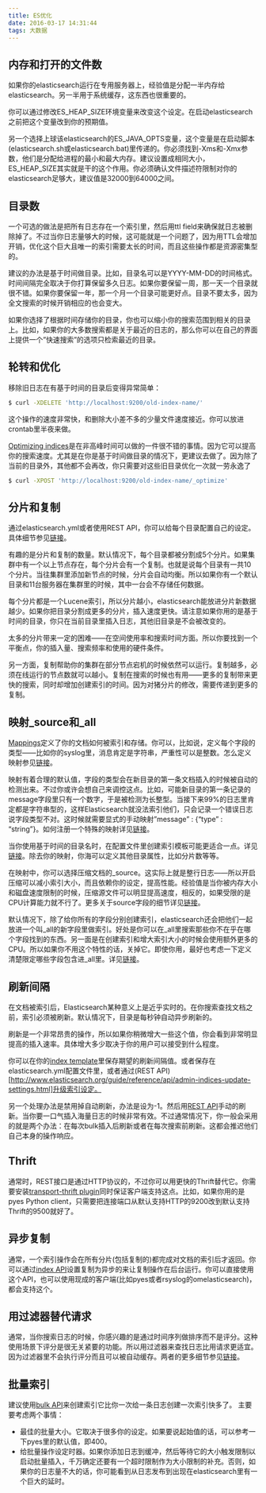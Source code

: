 ```yaml
---
title: ES优化
date: 2016-03-17 14:31:44
tags: 大数据
---
```


## 内存和打开的文件数
如果你的elasticsearch运行在专用服务器上，经验值是分配一半内存给elasticsearch。另一半用于系统缓存，这东西也很重要的。

你可以通过修改ES_HEAP_SIZE环境变量来改变这个设定。在启动elasticsearch之前把这个变量改到你的预期值。

另一个选择上球该elasticsearch的ES_JAVA_OPTS变量，这个变量是在启动脚本(elasticsearch.sh或elasticsearch.bat)里传递的。你必须找到-Xms和-Xmx参数，他们是分配给进程的最小和最大内存。建议设置成相同大小，ES_HEAP_SIZE其实就是干的这个作用。你必须确认文件描述符限制对你的elasticsearch足够大，建议值是32000到64000之间。

## 目录数
一个可选的做法是把所有日志存在一个索引里，然后用ttl field来确保就日志被删除掉了。不过当你日志量够大的时候，这可能就是一个问题了，因为用TTL会增加开销，优化这个巨大且唯一的索引需要太长的时间，而且这些操作都是资源密集型的。

建议的办法是基于时间做目录。比如，目录名可以是YYYY-MM-DD的时间格式。时间间隔完全取决于你打算保留多久日志。如果你要保留一周，那一天一个目录就很不错。如果你要保留一年，那一个月一个目录可能更好点。目录不要太多，因为全文搜索的时候开销相应的也会变大。

如果你选择了根据时间存储你的目录，你也可以缩小你的搜索范围到相关的目录上。比如，如果你的大多数搜索都是关于最近的日志的，那么你可以在自己的界面上提供一个”快速搜索”的选项只检索最近的目录。

## 轮转和优化
移除旧日志在有基于时间的目录后变得异常简单：
```bash
$ curl -XDELETE 'http://localhost:9200/old-index-name/'
```
这个操作的速度非常快，和删除大小差不多的少量文件速度接近。你可以放进crontab里半夜来做。

[Optimizing indices](http://www.elasticsearch.org/guide/reference/api/admin-indices-optimize.html)是在非高峰时间可以做的一件很不错的事情。因为它可以提高你的搜索速度。尤其是在你是基于时间做目录的情况下，更建议去做了。因为除了当前的目录外，其他都不会再改，你只需要对这些旧目录优化一次就一劳永逸了
```bash
$ curl -XPOST 'http://localhost:9200/old-index-name/_optimize'
```
## 分片和复制
通过elasticsearch.yml或者使用REST API，你可以给每个目录配置自己的设定。具体细节参见[链接](http://www.elasticsearch.org/guide/reference/setup/configuration.html)。

有趣的是分片和复制的数量。默认情况下，每个目录都被分割成5个分片。如果集群中有一个以上节点存在，每个分片会有一个复制。也就是说每个目录有一共10个分片。当往集群里添加新节点的时候，分片会自动均衡。所以如果你有一个默认目录和11台服务器在集群里的时候，其中一台会不存储任何数据。

每个分片都是一个Lucene索引，所以分片越小，elasticsearch能放进分片新数据越少。如果你把目录分割成更多的分片，插入速度更快。请注意如果你用的是基于时间的目录，你只在当前目录里插入日志，其他旧目录是不会被改变的。

太多的分片带来一定的困难——在空间使用率和搜索时间方面。所以你要找到一个平衡点，你的插入量、搜索频率和使用的硬件条件。

另一方面，复制帮助你的集群在部分节点宕机的时候依然可以运行。复制越多，必须在线运行的节点数就可以越小。复制在搜索的时候也有用——更多的复制带来更快的搜索，同时却增加创建索引的时间。因为对猪分片的修改，需要传递到更多的复制。

## 映射_source和_all
[Mappings](http://www.elasticsearch.org/guide/reference/mapping/)定义了你的文档如何被索引和存储。你可以，比如说，定义每个字段的类型——比如你的syslog里，消息肯定是字符串，严重性可以是整数。怎么定义映射参见[链接](http://www.elasticsearch.org/guide/reference/api/admin-indices-put-mapping.html)。

映射有着合理的默认值，字段的类型会在新目录的第一条文档插入的时候被自动的检测出来。不过你或许会想自己来调控这点。比如，可能新目录的第一条记录的message字段里只有一个数字，于是被检测为长整型。当接下来99%的日志里肯定都是字符串型的，这样Elasticsearch就没法索引他们，只会记录一个错误日志说字段类型不对。这时候就需要显式的手动映射”message” : {“type” : “string”}。如何注册一个特殊的映射详见[链接](http://www.elasticsearch.org/guide/reference/api/admin-indices-put-mapping.html)。

当你使用基于时间的目录名时，在配置文件里创建索引模板可能更适合一点。详见[链接](http://www.elasticsearch.org/guide/reference/api/admin-indices-templates.html)。除去你的映射，你海可以定义其他目录属性，比如分片数等等。

在映射中，你可以选择压缩文档的_source。这实际上就是整行日志——所以开启压缩可以减小索引大小，而且依赖你的设定，提高性能。经验值是当你被内存大小和磁盘速度限制的时候，压缩源文件可以明显提高速度，相反的，如果受限的是CPU计算能力就不行了。更多关于source字段的细节详见[链接](http://www.elasticsearch.org/guide/reference/mapping/source-field.html)。

默认情况下，除了给你所有的字段分别创建索引，elasticsearch还会把他们一起放进一个叫_all的新字段里做索引。好处是你可以在_all里搜索那些你不在乎在哪个字段找到的东西。另一面是在创建索引和增大索引大小的时候会使用额外更多的CPU。所以如果你不用这个特性的话，关掉它。即使你用，最好也考虑一下定义清楚限定哪些字段包含进_all里。详见[链接](http://www.elasticsearch.org/guide/reference/mapping/all-field.html)。

## 刷新间隔
在文档被索引后，Elasticsearch某种意义上是近乎实时的。在你搜索查找文档之前，索引必须被刷新。默认情况下，目录是每秒钟自动异步刷新的。

刷新是一个非常昂贵的操作，所以如果你稍微增大一些这个值，你会看到非常明显提高的插入速率。具体增大多少取决于你的用户可以接受到什么程度。

你可以在你的[index template](http://www.elasticsearch.org/guide/reference/api/admin-indices-templates.html)里保存期望的刷新间隔值。或者保存在elasticsearch.yml配置文件里，或者通过(REST API)[http://www.elasticsearch.org/guide/reference/api/admin-indices-update-settings.html]升级索引设定。

另一个处理办法是禁用掉自动刷新，办法是设为-1。然后用[REST API](http://www.elasticsearch.org/guide/reference/api/admin-indices-refresh.html)手动的刷新。当你要一口气插入海量日志的时候非常有效。不过通常情况下，你一般会采用的就是两个办法：在每次bulk插入后刷新或者在每次搜索前刷新。这都会推迟他们自己本身的操作响应。

## Thrift
通常时，REST接口是通过HTTP协议的，不过你可以用更快的Thrift替代它。你需要安装[transport-thrift plugin](https://github.com/elasticsearch/elasticsearch-transport-thrift)同时保证客户端支持这点。比如，如果你用的是pyes Python client，只需要把连接端口从默认支持HTTP的9200改到默认支持Thrift的9500就好了。

## 异步复制
通常，一个索引操作会在所有分片(包括复制的)都完成对文档的索引后才返回。你可以通过[index API](http://www.elasticsearch.org/guide/reference/api/index_.html)设置复制为异步的来让复制操作在后台运行。你可以直接使用这个API，也可以使用现成的客户端(比如pyes或者rsyslog的omelasticsearch)，都会支持这个。

## 用过滤器替代请求
通常，当你搜索日志的时候，你感兴趣的是通过时间序列做排序而不是评分。这种使用场景下评分是很无关紧要的功能。所以用过滤器来查找日志比用请求更适宜。因为过滤器里不会执行评分而且可以被自动缓存。两者的更多细节参见[链接](http://www.elasticsearch.org/guide/reference/query-dsl/)。

## 批量索引
建议使用[bulk API](http://www.elasticsearch.org/guide/reference/api/bulk.html)来创建索引它比你一次给一条日志创建一次索引快多了。
主要要考虑两个事情：
- 最佳的批量大小。它取决于很多你的设定。如果要说起始值的话，可以参考一下pyes里的默认值，即400。
- 给批量操作设定时器。如果你添加日志到缓冲，然后等待它的大小触发限制以启动批量插入，千万确定还要有一个超时限制作为大小限制的补充。否则，如果你的日志量不大的话，你可能看到从日志发布到出现在elasticsearch里有一个巨大的延时。

